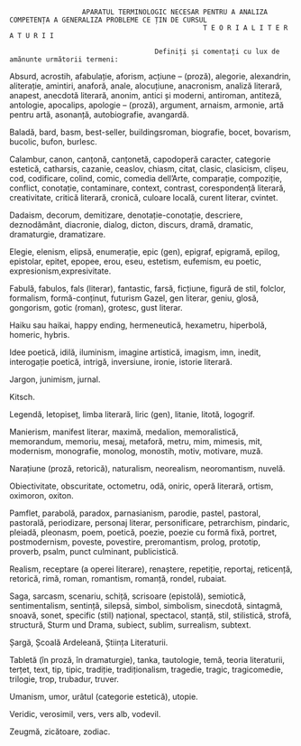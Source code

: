                       APARATUL TERMINOLOGIC NECESAR PENTRU A ANALIZA COMPETENȚA A GENERALIZA PROBLEME CE ȚIN DE CURSUL 
                                                    T E O R I A L I T E R A T U R I I 

                                        Definiți și comentați cu lux de amănunte următorii termeni:
                                        
  Absurd, acrostih, afabulație, aforism, acțiune – (proză), alegorie, alexandrin, aliterație, amintiri, anaforă, anale, alocuțiune, anacronism, analiză literară, anapest, anecdotă literară, anonim, antici și moderni, antiroman, antiteză, antologie, apocalips, 
apologie – (proză), argument, arnaism, armonie, artă pentru artă, asonanță, autobiografie, avangardă.

  Baladă, bard, basm, best-seller, buildingsroman, biografie, bocet, bovarism, bucolic, bufon, burlesc.

  Calambur, canon, canțonă, canțonetă, capodoperă caracter, categorie estetică, catharsis, cazanie, ceaslov, chiasm, citat, clasic, clasicism, clișeu, cod, codificare, colind, comic, comedia dell’Arte, comparație, compoziție, conflict, conotație, contaminare, context, contrast, corespondență literară, creativitate, critică literară, cronică, culoare locală, curent literar, cvintet.

  Dadaism, decorum, demitizare, denotație-conotație, descriere, deznodământ, diacronie, dialog, dicton, discurs, dramă, dramatic, dramaturgie, dramatizare.

  Elegie, elenism, elipsă, enumerație, epic (gen), epigraf, epigramă, epilog, epistolar, epitet, epopee, erou, eseu, estetism, eufemism, eu poetic, expresionism,expresivitate.

  Fabulă, fabulos, fals (literar), fantastic, farsă, ficțiune, figură de stil, folclor, formalism, formă-conținut, futurism
Gazel, gen literar, geniu, glosă, gongorism, gotic (roman), grotesc, gust literar.

  Haiku sau haikai, happy ending, hermeneutică, hexametru, hiperbolă, homeric, hybris.

  Idee poetică, idilă, iluminism, imagine artistică, imagism, imn, inedit, interogație poetică, intrigă, inversiune, ironie, istorie literară.

  Jargon, junimism, jurnal.

  Kitsch.

  Legendă, letopiseț, limba literară, liric (gen), litanie, litotă, logogrif.

  Manierism, manifest literar, maximă, medalion, memoralistică, memorandum, memoriu, mesaj, metaforă, metru, mim, mimesis, mit, modernism, monografie, monolog, monostih, motiv, motivare, muză.

  Narațiune (proză, retorică), naturalism, neorealism, neoromantism, nuvelă. 

  Obiectivitate, obscuritate, octometru, odă, oniric, operă literară, ortism, oximoron, oxiton.

  Pamflet, parabolă, paradox, parnasianism, parodie, pastel, pastoral, pastorală, periodizare, personaj literar, personificare, petrarchism, pindaric, pleiadă, pleonasm, poem, poetică, poezie, poezie cu formă fixă, portret, postmodernism, poveste, povestire, preromantism, prolog, prototip, proverb, psalm, punct culminant, publicistică.

  Realism, receptare (a operei literare), renaștere, repetiție, reportaj, reticență, retorică, rimă, roman, romantism, romanță, rondel, rubaiat.

  Saga, sarcasm, scenariu, schiță, scrisoare (epistolă), semiotică, sentimentalism, sentință, silepsă, simbol, simbolism, sinecdotă, sintagmă, snoavă, sonet, specific (stil) național, spectacol, stanță, stil, stilistică, strofă, structură, Sturm und Drama, subiect, sublim, surrealism, subtext.

  Șargă, Școală Ardeleană, Știința Literaturii. 

  Tabletă (în proză, în dramaturgie), tanka, tautologie, temă, teoria literaturii, terțet, text, tip, tipic, tradiție, tradiționalism, tragedie, tragic, tragicomedie, trilogie, trop, trubadur, truver.

  Umanism, umor, urâtul (categorie estetică), utopie.

  Veridic, verosimil, vers, vers alb, vodevil.

  Zeugmă, zicătoare, zodiac.

